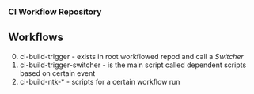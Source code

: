 ### CI Workflow Repository 

## Workflows

0. ci-build-trigger - exists in root workflowed repod and call a *Switcher*
1. ci-build-trigger-switcher - is the main script called dependent scripts based on  certain event
2. ci-build-ntk-* - scripts for a certain workflow run